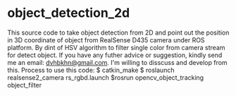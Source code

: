 # object_detection_2d
This source code to take object detection from 2D and point out the position in 3D coordinate of object from RealSense D435 camera under ROS platform.
By dint of HSV algorithm to filter single color from camera stream for detect object. If you have any futher advice or suggestion, kindly send me an email: dvhbkhn@gmail.com.
I'm willing to disscuss and develop from this.
Process to use this code: 
 $ catkin_make 
 $ roslaunch realsense2_camera rs_rgbd.launch
 $rosrun opencv_object_tracking object_filter
 

